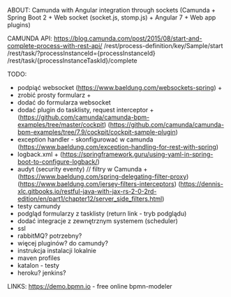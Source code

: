 
ABOUT:
Camunda with Angular integration through sockets
(Camunda + Spring Boot 2 + Web socket (socket.js, stomp.js) + Angular 7 + Web app plugins)

CAMUNDA API:
https://blog.camunda.com/post/2015/08/start-and-complete-process-with-rest-api/
/rest/process-definition/key/Sample/start
/rest/task/?processInstanceId={processInstanceId}
/rest/task/{processInstanceTaskId}/complete

TODO:
* podpiąć websocket (https://www.baeldung.com/websockets-spring) +
* zrobić prosty formularz                                        +
* dodać do formularza websocket
* dodać plugin do tasklisty, request interceptor                 +
 (https://github.com/camunda/camunda-bpm-examples/tree/master/cockpit)
 (https://github.com/camunda/camunda-bpm-examples/tree/7.9/cockpit/cockpit-sample-plugin)
* exception handler - skonfigurować w camunda
 (https://www.baeldung.com/exception-handling-for-rest-with-spring)
* logback.xml                                                    +
(https://springframework.guru/using-yaml-in-spring-boot-to-configure-logback/)
* audyt (security eventy) // filtry w Camunda                    +
 (https://www.baeldung.com/spring-delegating-filter-proxy)
 (https://www.baeldung.com/jersey-filters-interceptors)
 (https://dennis-xlc.gitbooks.io/restful-java-with-jax-rs-2-0-2rd-edition/en/part1/chapter12/server_side_filters.html)
* testy camundy
* podgląd formularzy z tasklisty (return link - tryb podglądu)
* dodać integracje z zewnętrznym systemem (scheduler)
* ssl
* rabbitMQ? potrzebny?
* więcej pluginów? do camundy?
* instrukcja instalacji lokalnie
* maven profiles
* katalon - testy
* heroku? jenkins?

LINKS:
https://demo.bpmn.io - free online bpmn-modeler